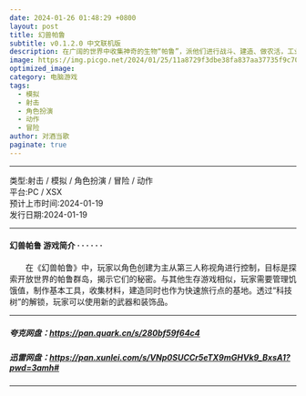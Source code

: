 ```yaml
---
date: 2024-01-26 01:48:29 +0800
layout: post
title: 幻兽帕鲁
subtitle: v0.1.2.0 中文联机版
description: 在广阔的世界中收集神奇的生物“帕鲁”，派他们进行战斗、建造、做农活，工业生产等，这是一款支持多人游戏模式的全新开放世界生存制作游戏。...
image: https://img.picgo.net/2024/01/25/11a8729f3dbe38fa837aa37735f9c70e984e1e3b4ab14c88.webp
optimized_image:
category: 电脑游戏
tags:
  - 模拟
  - 射击
  - 角色扮演
  - 动作
  - 冒险
author: 对酒当歌
paginate: true
---
```


---

类型:射击 / 模拟 / 角色扮演 / 冒险 / 动作  
平台:PC / XSX  
预计上市时间:2024-01-19  
发行日期:2024-01-19  

---

#### 幻兽帕鲁 游戏简介  · · · · · ·

　　在《幻兽帕鲁》中，玩家以角色创建为主从第三人称视角进行控制，目标是探索开放世界的帕鲁群岛，揭示它们的秘密。与其他生存游戏相似，玩家需要管理饥饿值，制作基本工具，收集材料，建造同时也作为快速旅行点的基地。透过“科技树”的解锁，玩家可以使用新的武器和装饰品。

---

##### 夸克网盘：<https://pan.quark.cn/s/280bf59f64c4>

##### 迅雷网盘：<https://pan.xunlei.com/s/VNp0SUCCr5eTX9mGHVk9_BxsA1?pwd=3amh#>

---
